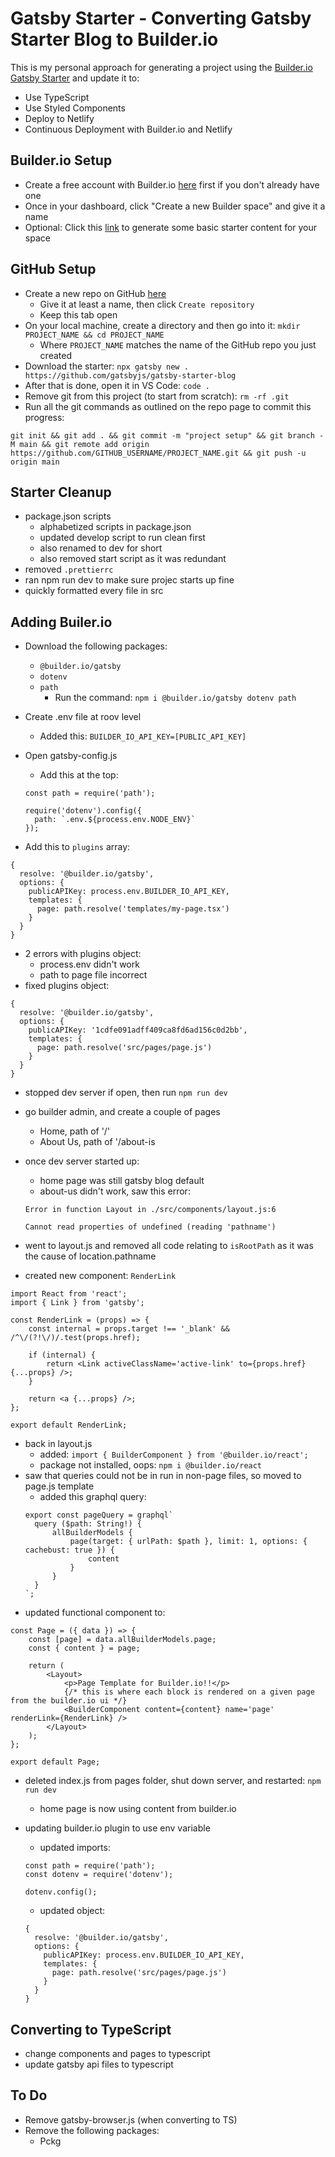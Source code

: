 # Gatsby Starter - Converting Gatsby Starter Blog to Builder.io

This is my personal approach for generating a project using the [Builder.io Gatsby Starter](https://github.com/BuilderIO/gatsby-starter-builder) and update it to:

- Use TypeScript
- Use Styled Components
- Deploy to Netlify
- Continuous Deployment with Builder.io and Netlify

## Builder.io Setup

- Create a free account with Builder.io [here](https://builder.io/signup) first if you don't already have one
- Once in your dashboard, click "Create a new Builder space" and give it a name
- Optional: Click this [link](https://builder.io/fork-sample-org) to generate some basic starter content for your space

## GitHub Setup

- Create a new repo on GitHub [here](https://github.com/new)
  - Give it at least a name, then click `Create repository`
  - Keep this tab open
- On your local machine, create a directory and then go into it: `mkdir PROJECT_NAME && cd PROJECT_NAME`
  - Where `PROJECT_NAME` matches the name of the GitHub repo you just created
- Download the starter: `npx gatsby new . https://github.com/gatsbyjs/gatsby-starter-blog`
- After that is done, open it in VS Code: `code .`
- Remove git from this project (to start from scratch): `rm -rf .git`
- Run all the git commands as outlined on the repo page to commit this progress:

```
git init && git add . && git commit -m "project setup" && git branch -M main && git remote add origin https://github.com/GITHUB_USERNAME/PROJECT_NAME.git && git push -u origin main
```

## Starter Cleanup

- package.json scripts
  - alphabetized scripts in package.json
  - updated develop script to run clean first
  - also renamed to dev for short
  - also removed start script as it was redundant
- removed `.prettierrc`
- ran npm run dev to make sure projec starts up fine
- quickly formatted every file in src

## Adding Builer.io

- Download the following packages:
  - `@builder.io/gatsby`
  - `dotenv`
  - `path`
    - Run the command: `npm i @builder.io/gatsby dotenv path`
- Create .env file at roov level
  - Added this: `BUILDER_IO_API_KEY=[PUBLIC_API_KEY]`
- Open gatsby-config.js

  - Add this at the top:

  ```
  const path = require('path');

  require('dotenv').config({
    path: `.env.${process.env.NODE_ENV}`
  });
  ```

- Add this to `plugins` array:

```
{
  resolve: '@builder.io/gatsby',
  options: {
    publicAPIKey: process.env.BUILDER_IO_API_KEY,
    templates: {
      page: path.resolve('templates/my-page.tsx')
    }
  }
}
```

- 2 errors with plugins object:
  - process.env didn't work
  - path to page file incorrect
- fixed plugins object:

```
{
  resolve: '@builder.io/gatsby',
  options: {
    publicAPIKey: '1cdfe091adff409ca8fd6ad156c0d2bb',
    templates: {
      page: path.resolve('src/pages/page.js')
    }
  }
}
```

- stopped dev server if open, then run `npm run dev`
- go builder admin, and create a couple of pages
  - Home, path of '/'
  - About Us, path of '/about-is
- once dev server started up:

  - home page was still gatsby blog default
  - about-us didn't work, saw this error:

  ```
  Error in function Layout in ./src/components/layout.js:6

  Cannot read properties of undefined (reading 'pathname')
  ```

- went to layout.js and removed all code relating to `isRootPath` as it was the cause of location.pathname
- created new component: `RenderLink`

```
import React from 'react';
import { Link } from 'gatsby';

const RenderLink = (props) => {
	const internal = props.target !== '_blank' && /^\/(?!\/)/.test(props.href);

	if (internal) {
		return <Link activeClassName='active-link' to={props.href} {...props} />;
	}

	return <a {...props} />;
};

export default RenderLink;
```

- back in layout.js
  - added: `import { BuilderComponent } from '@builder.io/react';`
  - package not installed, oops: `npm i @builder.io/react`
- saw that queries could not be in run in non-page files, so moved to page.js template
  - added this graphql query:
  ```
  export const pageQuery = graphql`
  	query ($path: String!) {
  		allBuilderModels {
  			page(target: { urlPath: $path }, limit: 1, options: { cachebust: true }) {
  				content
  			}
  		}
  	}
  `;
  ```
- updated functional component to:

```
const Page = ({ data }) => {
	const [page] = data.allBuilderModels.page;
	const { content } = page;

	return (
		<Layout>
			<p>Page Template for Builder.io!!</p>
			{/* this is where each block is rendered on a given page from the builder.io ui */}
			<BuilderComponent content={content} name='page' renderLink={RenderLink} />
		</Layout>
	);
};

export default Page;
```

- deleted index.js from pages folder, shut down server, and restarted: `npm run dev`
  - home page is now using content from builder.io
- updating builder.io plugin to use env variable

  - updated imports:

  ```
  const path = require('path');
  const dotenv = require('dotenv');

  dotenv.config();
  ```

  - updated object:

  ```
  {
    resolve: '@builder.io/gatsby',
    options: {
      publicAPIKey: process.env.BUILDER_IO_API_KEY,
      templates: {
        page: path.resolve('src/pages/page.js')
      }
    }
  }
  ```

## Converting to TypeScript

- change components and pages to typescript
- update gatsby api files to typescript

## To Do

- Remove gatsby-browser.js (when converting to TS)
- Remove the following packages:
  - Pckg

